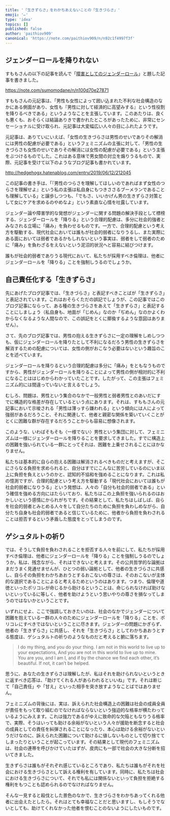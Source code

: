 ```yaml
---
title: '「生きずらさ」をわかちあえないことの「生きづらさ」'
emoji: '✏️'
type: 'idea'
topics: []
published: false
author: 'paithiov909'
canonical: 'https://note.com/paithiov909/n/n92c1f4997f3f'
---
```


## ジェンダーロールを降りれない

すももさんの以下の記事を読んで「[障害としてのジェンダーロール](https://note.com/paithiov909/n/nd298976ac5be)」と題した記事を書きました。

https://note.com/sumomodane/n/n100d70e27871

すももさんの元記事は、「男性も女性によって囲い込まれた不利な社会構造のなかにある側面があり、女性も『男性に対して経済的に高望みする』という性役割を降りるべきである」というようなことを主張しています。このあたりは、良くも悪くも、おそらくは結論ありきで書かれたところがあったために、非常にセンセーショナルに受け取られ、元記事は大変幅広い人々の目にふれたようです。

元記事は、ありていにいえば、「女性の生きづらさは男性のせいでありその解消には男性の配慮が必要である」というフェミニズムの主張に対して、「男性の生きづらさも女性のせいでありその解消には女性の配慮が必要である」という主張をぶつけるものでした。これはある意味で男女間の対立を煽りうるもので、実際、元記事を受けて以下のようなブログ記事も書かれています。

http://hedgehogx.hatenablog.com/entry/2019/06/12/212045

この記事の書き手は、「『男性のつらさを理解してほしいのであればまず女性のつらさを理解せよ』という私の主張は私自身にもつきささるブーメランであることも理解している」と譲歩しつつも、「でもさ、いいかげん男の生きずらさ対策として女にケアを求めるのやめなよ」という素直な心情を吐露しています。

ジェンダー論や障害学的な発想がジェンダーに関する問題の解決手段として標榜する、ジェンダーロールを「降りる」という合理的配慮は、多分に社会的強者とみなされる立場に「痛み」を負わせるものです。一方で、合理的配慮という考え方を駆動する、現代社会においては誰もが社会的弱者になりうるし、また実際にある面においては弱者であるかもしれないという事実は、弱者をして弱者のために「痛み」を負わざるをえないという泥沼的状況へと容易に結びつけます。

誰もが社会的弱者でありうる現代において、私たちが採用すべき倫理は、他者にジェンダーロールを「降りる」ことを強制しうるのでしょうか。

## 自己責任化する「生きずらさ」

先にあげたブログ記事では、「生きづらさ」と表記すべきことばが「生きずらさ」と表記されています。これはおそらくただの誤記でしょうが、この記事ではこのブログ記事にならって、ある種の生きづらさをあえて「生きずらさ」と表記することにしましょう（私自身も、地面が「じめん」なのか「ぢめん」なのかよくわからなくなるような人間なので、この誤記をとくに揶揄するような意図はありません）。

さて、先のブログ記事では、男性の抱える生きずらさに一定の理解をしめしつつも、仮にジェンダーロールを降りたとして不利になるだろう男性の生きずらさを解消するための配慮については、女性の側がおこなう必要はないという趣旨のことを述べています。

ジェンダーロールを降りるという合理的配慮は多分に「痛み」をともなうものですから、男性がジェンダーロールを降りることによって男性の側が相対的に不利になることははじめからわかっていたことです。したがって、この主張はフェミニズム的には間違っていないと言えるでしょう。

むしろ、問題は、男性という集合のなかで一般男性と弱者男性とのあいだにすでに構造的な格差が存在しているという点にあります。それは、すももさんの元記事において示唆される「男性は薄っすら嫌われる」という傾向には人によって強弱があるだろうこと、それに関連して、他者と親密な関係を築いていくことがとくに困難な群が存在するだろうことからも容易に想像されます。

このような、いわばそもそも〈一様でない〉男性という集団に対して、フェミニズムは一様にジェンダーロールを降りることを要求してきました。すでに構造上の困難を強いられている一群にとってそれは、困難を上乗せされることにほかなりません。

私たちは基本的に自らの抱える困難は解消されるべきものだと考えますが、そこにさらなる負担を求められると、自分はすでにこんなに苦労しているのにいま以上に負担を負えというのかと、認知的不協和を強めることになります。これは私の憶測ですが、合理的配慮という考え方を駆動する「現代社会においては誰もが社会的弱者になりうる」という発想は、人々の「自分も社会的弱者である」という確信を強める方向にはたらいており、私たちはこの上負担を強いられるのはおかしいという感情にかられがちです。その結果として、私たちはしばしば、自らを社会的弱者とみとめる人々をして自分たちのために負担を負わしめながら、自分たち自身も社会的弱者であると信じているために、他者から負担を負わされることは拒否するという矛盾した態度をとってしまうのです。

## ゲシュタルトの祈り

では、そうして負担を負わされることを拒否する人々を前にして、私たちが採用すべき倫理は、他者にジェンダーロールを「降りる」ことを強制しうるのでしょうか。私は、残念ながら、それはできないと考えます。その公共哲学的な論拠はまだうまく見通せませんが、ひとつの弱い論拠として、他者の生きづらさに共感し、自らその負担をわかちあおうとするおこないの尊さは、そのおこないが主体的な選択であることによると考えるためというのはあります。つまり、倫理や道徳といったポリコレが命じるから助けるということは、命じられなければ助けないといっているに等しく、他者を助けようという思いやりの尊さを損なってしまうのではないかということです。

いずれにせよ、ここで強調しておきたいのは、社会のなかでジェンダーについて困難を抱えている一群の人々のためにジェンダーロールを「降りる」ことを、ポリコレにすべきではないということに尽きます。ジェンダーの問題にかぎらず、他者の「生きずらさ」に共感し、それを「生きづらさ」としてわかちあおうとする態度は、ゲシュタルトの祈りのようなものだと考えると腑に落ちます。

> I do my thing, and you do your thing. I am not in this world to live up to your expectations, And you are not in this world to live up to mine. You are you, and I am I, and if by the chance we find each other, it’s beautiful. If not, it can’t be helped.

思うに、あなたの生きずらさは理解したが、私はそれを助けられないというときに返すべき応答は、「助けてくれる人があらわれるといいね」です。それは断じて「自己責任」や「甘え」といった相手を突き放すようなことばではありません。

フェミニズムの背後には、実は、訴えられた社会構造上の困難は社会の成員全員が責任をもって取り組むのでなければならないという強迫的な格率が横たわっているようにみえます。これは強力であるがゆえに致命的な欠陥ともなりうる格率で、実際、そうはいっても助ける余裕がないという人々が援助を断念すると社会の成員としての責任を糾弾されることになったり、本心は助ける余裕がないというだけなのに、訴えられた困難について助けるに値しないものとして切り捨ててしまったりということが起こっています。その結果として現代のフェミニズムは、社会の連帯を呼びかけていたはずが、皮肉にも一部で社会の大きな分断を招いてきました。

生きずらさは誰もがそれぞれ感じているところであり、私たちは誰もがそれを社会における生きづらさとして訴える権利を有しています。同時に、私たちは社会における生きづらさについて、それでも私には関係ないといって負担を拒絶する権利をもつことも認められるのでなければなりません。

そんな一見すると殺伐とした景色のなかで、生きづらさをわかちあってくれる他者に出会えたとしたら。それはとても幸福なことだと思いますし、もしそうでないとしても、助けてくれなかった他者を恨むことのないようにしたいものです。



